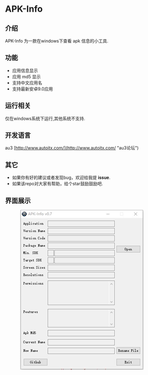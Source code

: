 # APK-Info

## 介绍
APK-Info 为一款在windows下查看 apk 信息的小工具.


## 功能
* 应用信息显示
* 应用 md5 显示
* 支持中文应用名
* 支持最新安卓9.0应用


## 运行相关
仅在windows系统下运行,其他系统不支持.

## 开发语言
au3  [http://www.autoitx.com/](http://www.autoitx.com/ "au3论坛")

## 其它
- 如果你有好的建议或者发现bug，欢迎给我提 **issue**.
- 如果该repo对大家有帮助，给个star鼓励鼓励吧.

## 界面展示
<div align="center">
  <img src="ui.jpg"><br><br>
</div>


